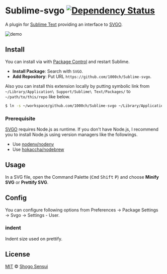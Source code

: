 # Sublime-svgo [![Dependency Status](https://david-dm.org/1000ch/Sublime-svgo.svg)](https://david-dm.org/1000ch/Sublime-svgo)

A plugin for [Sublime Text](https://www.sublimetext.com/) providing an interface to [SVGO](https://github.com/svg/svgo).

![demo](https://cloud.githubusercontent.com/assets/1800018/24616695/d7ce3a10-18cc-11e7-8398-24e966b62914.gif)

## Install

You can install via with [Package Control](https://packagecontrol.io/) and restart Sublime.

- **Install Package**: Search with `SVGO`.
- **Add Repository**: Put URL `https://github.com/1000ch/Sublime-svgo`.

Also you can install this extension locally by putting symbolic link from `~/Library/Application\ Support/Sublime\ Text/Packages/` to `~/path/to/this/repo` like below.

```bash
$ ln -s ~/workspace/github.com/1000ch/Sublime-svgo ~/Library/Application\ Support/Sublime\ Text/Packages/SVGO
```

### Prerequisite

[SVGO](https://github.com/svg/svgo) requires Node.js as runtime. If you don't have Node.js, I recommend you to install Node.js using version managers like the followings.

- Use [nodenv/nodenv](https://github.com/nodenv/nodenv)
- Use [hokaccha/nodebrew](https://github.com/hokaccha/nodebrew)

## Usage

In a SVG file, open the Command Palette (<kbd>Cmd</kbd> <kbd>Shift</kbd> <kbd>P</kbd>) and choose **Minify SVG** or **Prettify SVG**.

## Config

You can configure following options from Preferences → Package Settings → Svgo → Settings - User.

### indent

Indent size used on prettify.

## License

[MIT](https://1000ch.mit-license.org) © [Shogo Sensui](https://github.com/1000ch)
